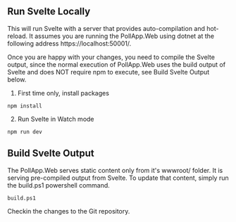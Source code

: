 Run Svelte Locally
------------------

This will run Svelte with a server that provides auto-compilation and hot-reload. It assumes you are running the PollApp.Web using dotnet at the following address https://localhost:50001/.

Once you are happy with your changes, you need to compile the Svelte output, since the normal execution of PollApp.Web uses the build output of Svelte and does NOT require npm to execute, see Build Svelte Output below.

1. First time only, install packages
```
npm install
```    

2. Run Svelte in Watch mode
```
npm run dev
```

Build Svelte Output
-------------------

The PollApp.Web serves static content only from it's wwwroot/ folder. It is serving pre-compiled output from Svelte. To update that content, simply run the build.ps1 powershell command.

```
build.ps1
```

Checkin the changes to the Git repository.